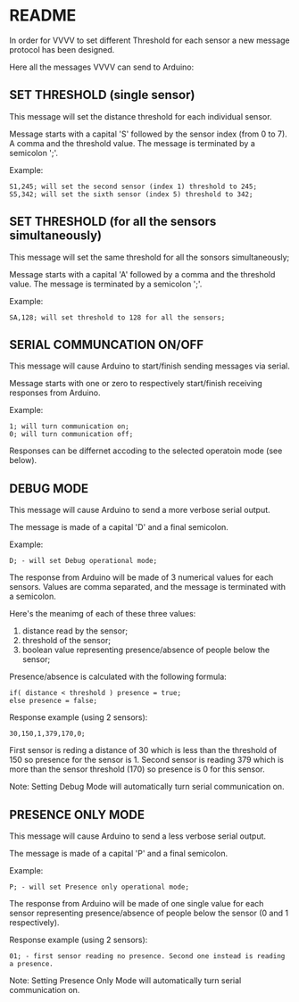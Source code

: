 # README

In order for VVVV to set different Threshold for each sensor a new message protocol has been designed.

Here all the messages VVVV can send to Arduino:

## SET THRESHOLD (single sensor)

This message will set the distance threshold for each individual sensor.

Message starts with a capital 'S' followed by the sensor index (from 0 to 7). A comma and the threshold value. The message is terminated by a semicolon ';'.

Example:

	S1,245; will set the second sensor (index 1) threshold to 245;
	S5,342; will set the sixth sensor (index 5) threshold to 342;

## SET THRESHOLD (for all the sensors simultaneously)

This message will set the same threshold for all the sonsors simultaneously;

Message starts with a capital 'A' followed by a comma and the threshold value. The message is terminated by a semicolon ';'.

Example:

	SA,128; will set threshold to 128 for all the sensors;

## SERIAL COMMUNCATION ON/OFF

This message will cause Arduino to start/finish sending messages via serial.

Message starts with one or zero to respectively start/finish receiving responses from Arduino.

Example:

	1; will turn communication on;
	0; will turn communication off;

Responses can be differnet accoding to the selected operatoin mode (see below).

## DEBUG MODE

This message will cause Arduino to send a more verbose serial output.

The message is made of a capital 'D' and a final semicolon.

Example:

	D; - will set Debug operational mode;

The response from Arduino will be made of 3 numerical values for each sensors. Values are comma separated, and the message is terminated with a semicolon.

Here's the meanimg of each of these three values:

1. distance read by the sensor;
2. threshold of the sensor;
3. boolean value representing presence/absence of people below the sensor;

Presence/absence is calculated with the following formula:

	if( distance < threshold ) presence = true;
	else presence = false;

Response example (using 2 sensors):

	30,150,1,379,170,0;

First sensor is reding a distance of 30 which is less than the threshold of 150 so presence for the sensor is 1. Second sensor is reading 379 which is more than the sensor threshold (170) so presence is 0 for this sensor.

Note: Setting Debug Mode will automatically turn serial communication on.

## PRESENCE ONLY MODE

This message will cause Arduino to send a less verbose serial output.

The message is made of a capital 'P' and a final semicolon.

Example:

	P; - will set Presence only operational mode;

The response from Arduino will be made of one single value for each sensor representing presence/absence of people below the sensor (0 and 1 respectively).

Response example (using 2 sensors):

	01; - first sensor reading no presence. Second one instead is reading a presence.

Note: Setting Presence Only Mode will automatically turn serial communication on.
